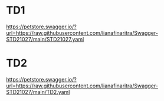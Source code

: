 # TD1
https://petstore.swagger.io/?url=https://raw.githubusercontent.com/lianafinaritra/Swagger-STD21027/main/STD21027.yaml

# TD2
https://petstore.swagger.io/?url=https://raw.githubusercontent.com/lianafinaritra/Swagger-STD21027/main/TD2.yaml
